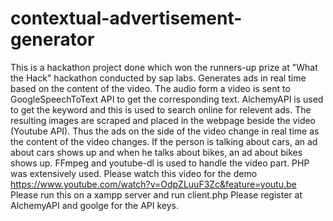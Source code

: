 contextual-advertisement-generator
==================================

This is a hackathon project done which won the runners-up prize at "What the Hack" hackathon conducted by sap labs.
Generates ads in real time based on the content of the video. 
The audio form a video is sent to GoogleSpeechToText API to get the corresponding text. 
AlchemyAPI is used to get the keyword and this is used to search online for relevent ads. 
The resulting images are scraped and placed in the webpage beside the video (Youtube API). 
Thus the ads on the side of the video change in real time as the content of the video changes. 
If the person is talking about cars, an ad about cars shows up and when he talks about bikes, an ad about bikes shows up. 
FFmpeg and youtube-dl is used to handle the video part.
PHP was extensively used.
Please watch this video for the demo https://www.youtube.com/watch?v=OdpZLuuF3Zc&feature=youtu.be
Please run this on a xampp server and run client.php 
Please register at AlchemyAPI and goolge for the API keys.
